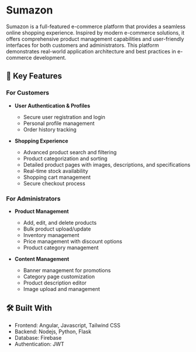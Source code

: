 # Sumazon

Sumazon is a full-featured e-commerce platform that provides a seamless online shopping experience. Inspired by modern e-commerce solutions, it offers comprehensive product management capabilities and user-friendly interfaces for both customers and administrators. This platform demonstrates real-world application architecture and best practices in e-commerce development.

## 🚀 Key Features

### For Customers
- **User Authentication & Profiles**
  - Secure user registration and login
  - Personal profile management
  - Order history tracking

- **Shopping Experience**
  - Advanced product search and filtering
  - Product categorization and sorting
  - Detailed product pages with images, descriptions, and specifications
  - Real-time stock availability
  - Shopping cart management
  - Secure checkout process

### For Administrators
- **Product Management**
  - Add, edit, and delete products
  - Bulk product upload/update
  - Inventory management
  - Price management with discount options
  - Product category management

- **Content Management**
  - Banner management for promotions
  - Category page customization
  - Product description editor
  - Image upload and management

## 🛠️ Built With
- Frontend: Angular, Javascript, Tailwind CSS
- Backend: Nodejs, Python, Flask
- Database: Firebase
- Authentication: JWT
